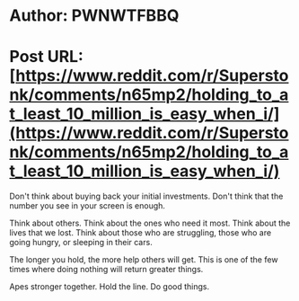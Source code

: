 # Author: PWNWTFBBQ
# Post URL: [https://www.reddit.com/r/Superstonk/comments/n65mp2/holding_to_at_least_10_million_is_easy_when_i/](https://www.reddit.com/r/Superstonk/comments/n65mp2/holding_to_at_least_10_million_is_easy_when_i/)


Don't think about buying back your initial investments. Don't think that the number you see in your screen is enough. 

Think about others. Think about the ones who need it most. Think about the lives that we lost. Think about those who are struggling, those who are going hungry, or sleeping in their cars. 

The longer you hold, the more help others will get. This is one of the few times where doing nothing will return greater things. 

Apes stronger together. Hold the line. Do good things.